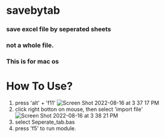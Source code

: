 # savebytab

### save excel file by seperated sheets
### not a whole file.
### This is for mac os

# How To Use? 
1. press 'alt' + 'f11' ![Screen Shot 2022-08-16 at 3 37 17 PM](https://user-images.githubusercontent.com/26727926/184813629-61da4824-4d6e-4a2b-9012-4d6b0c0ee579.png)
2. click right botton on mouse, then select 'import file'
![Screen Shot 2022-08-16 at 3 38 21 PM](https://user-images.githubusercontent.com/26727926/184813777-a2c10070-c33c-4c3e-858e-459be1848f08.png)
3. select Seperate_tab.bas
4. press 'f5' to run module.
